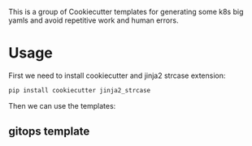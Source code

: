 This is a group of Cookiecutter templates for generating some k8s big yamls and avoid repetitive work and human errors.

# Usage

First we need to install cookiecutter and jinja2 strcase extension:

```bash
pip install cookiecutter jinja2_strcase
```

Then we can use the templates:

## gitops template

```bash